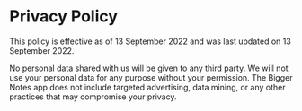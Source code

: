 # Privacy Policy

This policy is effective as of 13 September 2022 and was last updated on 13 September 2022.

No personal data shared with us will be given to any third party. We will not use your personal data for any purpose without your permission. The Bigger Notes app does not include targeted advertising, data mining, or any other practices that may compromise your privacy.
